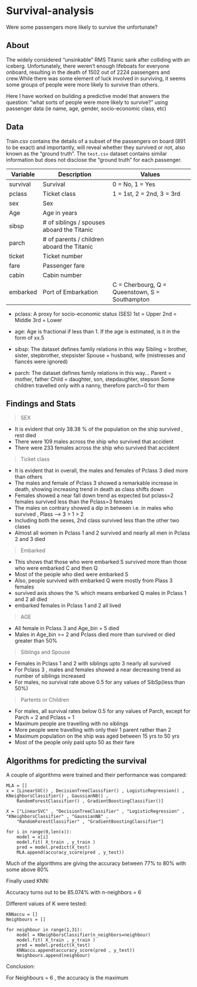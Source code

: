 # Survival-analysis
Were some passengers more likely to survive the unfortunate?

## About

The widely considered “unsinkable” RMS Titanic sank after colliding with an iceberg. Unfortunately, there weren’t enough lifeboats for everyone onboard, resulting in the death of 1502 out of 2224 passengers and crew.While there was some element of luck involved in surviving, it seems some groups of people were more likely to survive than others.

Here I have worked on building a predictive model that answers the question: “what sorts of people were more likely to survive?” using passenger data (ie name, age, gender, socio-economic class, etc)

## Data

Train.csv contains the details of a subset of the passengers on board (891 to be exact) and importantly, will reveal whether they survived or not, also known as the “ground truth”. The `test.csv` dataset contains similar information but does not disclose the “ground truth” for each passenger.

Variable | Description | Values
---------|-------------|---------
survival | Survival |	0 = No, 1 = Yes
pclass | Ticket class |	1 = 1st, 2 = 2nd, 3 = 3rd
sex |	Sex	
Age |	Age in years	
sibsp |	# of siblings / spouses aboard the Titanic	
parch |	# of parents / children aboard the Titanic	
ticket |	Ticket number	
fare |	Passenger fare	
cabin |	Cabin number	
embarked | Port of Embarkation | C = Cherbourg, Q = Queenstown, S = Southampton

* pclass: A proxy for socio-economic status (SES)
1st = Upper
2nd = Middle
3rd = Lower

* age: Age is fractional if less than 1. If the age is estimated, is it in the form of xx.5

* sibsp: The dataset defines family relations in this way
Sibling = brother, sister, stepbrother, stepsister
Spouse = husband, wife (mistresses and fiancés were ignored)

* parch: The dataset defines family relations in this way...
Parent = mother, father
Child = daughter, son, stepdaughter, stepson
Some children travelled only with a nanny, therefore parch=0 for them

## Findings and Stats

> SEX

* It is evident that only 38.38 % of the population on the ship survived , rest died
* There were 109 males across the ship who survived that accident
* There were 233 females across the ship who survived that accident

> Ticket class 

* It is evident that in overall, the males and females of Pclass 3 died more than others
* The males and female of Pclass 3 showed a remarkable increase in death, showing increasing trend in death as class shifts down
* Females showed a near fall down trend as expected but pclass=2 females survived less than the Pclass=3 females
* The males on contrary showed a dip in between i.e. in males who survived , Plass --> 3 > 1 > 2
* Including both the sexes, 2nd class survived less than the other two clases
* Almost all women in Pclass 1 and 2 survived and nearly all men in Pclass 2 and 3 died

> Embarked

* This shows that those who were embarked S survived more than those who were embarked C and then Q
* Most of the people who died were embarked S
* Also, people survived with embarked Q were mostly from Plass 3 females
* survived axis shows the % which means embarked Q males in Pclass 1 and 2 all died
* embarked females in Pclass 1 and 2 all lived

> AGE

* All female in Pclass 3 and Age_bin = 5 died
* Males in Age_bin >= 2 and Pclass died more than survived or died greater than 50%

> Siblings and Spouse

* Females in Pclass 1 and 2 with siblings upto 3 nearly all survived
* For Pclass 3 , males and females showed a near decreasing trend as number of siblings increased
* For males, no survival rate above 0.5 for any values of SibSp(less than 50%)

> Partents or Children

* For males, all survival rates below 0.5 for any values of Parch, except for Parch = 2 and Pclass = 1
* Maximum people are travelling with no siblings
* More people were travelling with only their 1 parent rather than 2
* Maximum population on the ship was aged between 15 yrs to 50 yrs
* Most of the people only paid upto 50 as their fare

## Algorithms for predicting the survival

A couple of algorithms were trained and their performance was compared:

```
MLA = []
x = [LinearSVC() , DecisionTreeClassifier() , LogisticRegression() , KNeighborsClassifier() , GaussianNB() ,
    RandomForestClassifier() , GradientBoostingClassifier()]

X = ["LinearSVC" , "DecisionTreeClassifier" , "LogisticRegression" , "KNeighborsClassifier" , "GaussianNB" ,
    "RandomForestClassifier" , "GradientBoostingClassifier"]

for i in range(0,len(x)):
    model = x[i]
    model.fit( X_train , y_train )
    pred = model.predict(X_test)
    MLA.append(accuracy_score(pred , y_test))
```

Much of the algorithms are giving the accuracy between 77% to 80% with some above 80%

Finally used KNN:

Accuracy turns out to be 85.074% with n-neighbors = 6

Different values of K were tested:

```
KNNaccu = []
Neighbours = []

for neighbour in range(1,31):
    model = KNeighborsClassifier(n_neighbors=neighbour)
    model.fit( X_train , y_train )
    pred = model.predict(X_test)
    KNNaccu.append(accuracy_score(pred , y_test))
    Neighbours.append(neighbour)
```

Conclusion:

For Neighbours = 6 , the accuracy is the maximum
